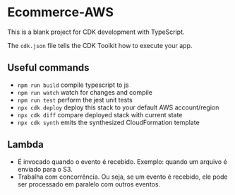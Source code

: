 # Ecommerce-AWS

This is a blank project for CDK development with TypeScript.

The `cdk.json` file tells the CDK Toolkit how to execute your app.

## Useful commands

- `npm run build` compile typescript to js
- `npm run watch` watch for changes and compile
- `npm run test` perform the jest unit tests
- `npx cdk deploy` deploy this stack to your default AWS account/region
- `npx cdk diff` compare deployed stack with current state
- `npx cdk synth` emits the synthesized CloudFormation template

## Lambda

- É invocado quando o evento é recebido. Exemplo: quando um arquivo é enviado para o S3.
- Trabalha com concorrência. Ou seja, se um evento é recebido, ele pode ser processado em paralelo com outros eventos.
